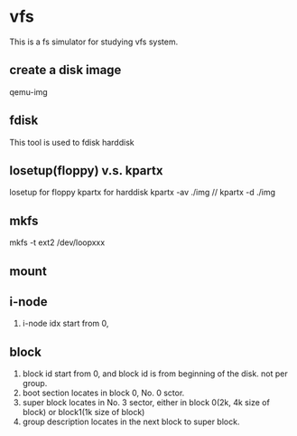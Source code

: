# vfs
This is a fs simulator for studying vfs system.

## create a disk image
qemu-img
## fdisk
This tool is used to fdisk harddisk
## losetup(floppy) v.s. kpartx
losetup for floppy
kpartx for harddisk
kpartx -av ./img   // 
kpartx -d ./img

## mkfs 
mkfs -t ext2 /dev/loopxxx

## mount

## i-node
1. i-node idx start from 0, 

## block
1. block id start from 0, and block id is from beginning of the disk. not per group.
2. boot section locates in block 0, No. 0 sctor.
3. super block locates in No. 3 sector, either in block 0(2k, 4k size of block) or block1(1k size of block)
4. group description locates in the next block to super block.
